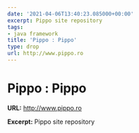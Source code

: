 ```yaml
---
date: '2021-04-06T13:40:23.085000+00:00'
excerpt: Pippo site repository
tags:
- java framework
title: 'Pippo : Pippo'
type: drop
url: http://www.pippo.ro
---
```


# Pippo : Pippo

**URL:** http://www.pippo.ro

**Excerpt:** Pippo site repository
